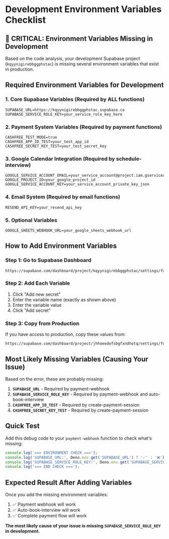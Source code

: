 # Development Environment Variables Checklist

## 🚨 CRITICAL: Environment Variables Missing in Development

Based on the code analysis, your development Supabase project (`kqyynigirebbggphstac`) is missing several environment variables that exist in production.

## Required Environment Variables for Development

### 1. Core Supabase Variables (Required by ALL functions)
```
SUPABASE_URL=https://kqyynigirebbggphstac.supabase.co
SUPABASE_SERVICE_ROLE_KEY=your_service_role_key_here
```

### 2. Payment System Variables (Required by payment functions)
```
CASHFREE_TEST_MODE=true
CASHFREE_APP_ID_TEST=your_test_app_id
CASHFREE_SECRET_KEY_TEST=your_test_secret_key
```

### 3. Google Calendar Integration (Required by schedule-interview)
```
GOOGLE_SERVICE_ACCOUNT_EMAIL=your_service_account@project.iam.gserviceaccount.com
GOOGLE_PROJECT_ID=your_google_project_id
GOOGLE_SERVICE_ACCOUNT_KEY=your_service_account_private_key_json
```

### 4. Email System (Required by email functions)
```
RESEND_API_KEY=your_resend_api_key
```

### 5. Optional Variables
```
GOOGLE_SHEETS_WEBHOOK_URL=your_google_sheets_webhook_url
```

## How to Add Environment Variables

### Step 1: Go to Supabase Dashboard
```
https://supabase.com/dashboard/project/kqyynigirebbggphstac/settings/functions
```

### Step 2: Add Each Variable
1. Click "Add new secret"
2. Enter the variable name (exactly as shown above)
3. Enter the variable value
4. Click "Add secret"

### Step 3: Copy from Production
If you have access to production, copy these values from:
```
https://supabase.com/dashboard/project/jhhoeodofsbgfxndhotq/settings/functions
```

## Most Likely Missing Variables (Causing Your Issue)

Based on the error, these are probably missing:

1. **`SUPABASE_URL`** - Required by payment-webhook
2. **`SUPABASE_SERVICE_ROLE_KEY`** - Required by payment-webhook and auto-book-interview
3. **`CASHFREE_APP_ID_TEST`** - Required by create-payment-session
4. **`CASHFREE_SECRET_KEY_TEST`** - Required by create-payment-session

## Quick Test

Add this debug code to your `payment-webhook` function to check what's missing:

```typescript
console.log('=== ENVIRONMENT CHECK ===');
console.log('SUPABASE_URL:', Deno.env.get('SUPABASE_URL') ? '✅' : '❌');
console.log('SUPABASE_SERVICE_ROLE_KEY:', Deno.env.get('SUPABASE_SERVICE_ROLE_KEY') ? '✅' : '❌');
console.log('=== END CHECK ===');
```

## Expected Result After Adding Variables

Once you add the missing environment variables:
1. ✅ Payment webhook will work
2. ✅ Auto-book-interview will work
3. ✅ Complete payment flow will work

**The most likely cause of your issue is missing `SUPABASE_SERVICE_ROLE_KEY` in development.**
